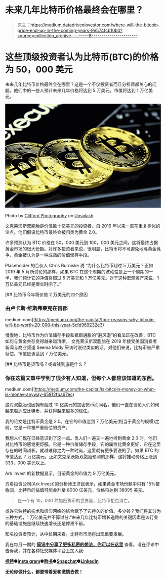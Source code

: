 # 未来几年比特币价格最终会在哪里？

> 原文：<https://medium.datadriveninvestor.com/where-will-the-bitcoin-price-end-up-in-the-coming-years-9e574fcb10b0?source=collection_archive---------8----------------------->

# 这些顶级投资者认为比特币(BTC)的价格为 50，000 美元

未来几年比特币价格最终会在哪里？这是一个不仅投资者而且分析师都关心的问题。他们中的一些人预计未来几年价格将达到 5 万美元，市值将达到 1 万亿美元。

![](img/510371c0b83ba41a9c42300dbfcdcf69.png)

Photo by [Clifford Photography](https://unsplash.com/@cliffordgatewood?utm_source=medium&utm_medium=referral) on [Unsplash](https://unsplash.com?utm_source=medium&utm_medium=referral)

文克莱沃斯双胞胎是价值数十亿美元的投资者，自 2019 年以来一直在重复类似的论点。他们假设比特币最终会被归类为黄金 2.0。

许多预测认为 BTC 价格在 50，000 美元到 100，000 美元之间，这将最终占据黄金市场的很大份额。对许多投资者来说，很明显，比特币将不可避免地与黄金竞争，黄金被认为是一种成熟的价值储存手段。

Placeholder 的合伙人 Chris Burniske 说
“为什么比特币超过 5 万美元？正如 2019 年 5 月所讨论的那样，如果 BTC 在这个周期的波动性是上一个周期的一半，我们预计它的净值将超过 5 万美元和 1 万亿美元。对于这种宏观资产来说，1 万亿美元已经是很长时间了。”

[](https://medium.com/the-capital/four-reasons-why-bitcoin-will-be-worth-20-000-this-year-5cfd969232e3) [## 比特币今年将价值 2 万美元的四个原因

### 由卢卡斯·维斯弗莱克在首都

medium.com](https://medium.com/the-capital/four-reasons-why-bitcoin-will-be-worth-20-000-this-year-5cfd969232e3) 

慢慢地，比特币作为价值储存手段和抵御通胀的“避风港”的看法正在改善，BTC 如何与黄金共存变得越来越清晰。
文克莱沃斯双胞胎在 2019 年接受美国消费者新闻与商业频道 Seema Mody 采访时说过类似的话。对他们来说，比特币被严重低估，市值应该达到 7 万亿美元。

[](https://medium.com/the-capital/is-bitcoin-money-or-what-is-money-anyway-65812fba67ec) [## 比特币是货币吗？或者钱到底是什么？

### 你在这篇文章中学到了很少有人知道，但每个人都应该知道的东西。

medium.com](https://medium.com/the-capital/is-bitcoin-money-or-what-is-money-anyway-65812fba67ec) 

这对双胞胎也因拥有超过 10 亿美元的加密货币而闻名，他们一直在谈论人们如何越来越适应比特币，并获得越来越多的信任。

我的论文是比特币黄金是 2.0。在它的市值达到 7 万亿美元(相当于黄金的规模)之前，它是一种被严重低估的资产。

我想人们现在已经意识到了这一点。当人们一遍又一遍地听到黄金 2.0 时，他们对比特币的感觉更舒服。它是一种价值储存手段，它的属性比黄金更好，它在这里存在的时间越长，就越难称之为一种时尚，这里就有更多要说的了。如果 BTC 的市值达到 7 万亿美元，正如文克莱沃斯双胞胎预测的那样，这将推动价格上涨到 333，000 美元以上。

Ark Invest 的新数据显示，目前黄金的市值为 9 万亿美元。

方舟投资公司(Ark Invest)的分析师王济民表示，如果黄金市场份额中只有 15%被收回，比特币的估值可能会升至 8000 亿美元，价格将达到 38095 美元。

> 在一个有 10，000 种加密货币的世界里，比特币拒绝消亡。

或许它独特的技术和信仰网络的结合赋予了它持久的价值。多少钱？我们将其分为三种方式，1 万亿美元并不算过分:“未来几年比特币增长道路的关键因素是该行业的基础设施是继续快速增长还是停滞不前。

知名投资者预计，从中长期来看，比特币市场将出现重要发展。

我在每月一期的 [**简讯中分享了更多私密的想法，你可以在这里**](https://mailchi.mp/bf8f8e8ed697/keep-in-touch-with-lukas) 查看。请在评论中告诉我，并在各种社交媒体平台上加入我:

[**推特**](https://twitter.com/WiesfleckerL)●[**insta gram**](https://www.instagram.com/lukaswiesflecker/)●[**脸书**](https://www.facebook.com/lukaswiesfleckerr)●[**Snapchat**](https://www.snapchat.com/add/luggooo)**●[**LinkedIn**](https://www.linkedin.com/in/lukas-wiesflecker-1b11251a5/)**

**无论你做什么，都要带着爱和激情去做！**